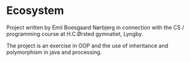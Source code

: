 # Ecosystem
Project written by Emil Boesgaard Nørbjerg in connection with the CS / programming course at H.C.Ørsted gymnatiet, Lyngby.

The project is an exercise in OOP and the use of inheritance and polymorphism in java and processing.
